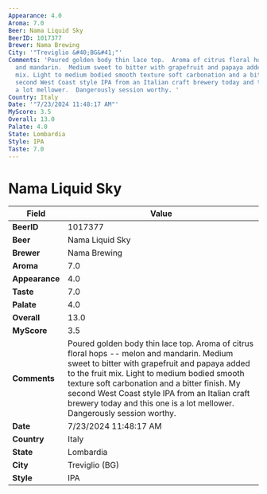 ```yaml
---
Appearance: 4.0
Aroma: 7.0
Beer: Nama Liquid Sky
BeerID: 1017377
Brewer: Nama Brewing
City: '"Treviglio &#40;BG&#41;"'
Comments: 'Poured golden body thin lace top.  Aroma of citrus floral hops -- melon
  and mandarin.  Medium sweet to bitter with grapefruit and papaya added to the fruit
  mix. Light to medium bodied smooth texture soft carbonation and a bitter finish.  My
  second West Coast style IPA from an Italian craft brewery today and this one is
  a lot mellower.  Dangerously session worthy. '
Country: Italy
Date: '"7/23/2024 11:48:17 AM"'
MyScore: 3.5
Overall: 13.0
Palate: 4.0
State: Lombardia
Style: IPA
Taste: 7.0
---
```


# Nama Liquid Sky

| Field         | Value |
|---------------|-------|
| **BeerID** | 1017377 |
| **Beer** | Nama Liquid Sky |
| **Brewer** | Nama Brewing |
| **Aroma** | 7.0 |
| **Appearance** | 4.0 |
| **Taste** | 7.0 |
| **Palate** | 4.0 |
| **Overall** | 13.0 |
| **MyScore** | 3.5 |
| **Comments** | Poured golden body thin lace top.  Aroma of citrus floral hops -- melon and mandarin.  Medium sweet to bitter with grapefruit and papaya added to the fruit mix. Light to medium bodied smooth texture soft carbonation and a bitter finish.  My second West Coast style IPA from an Italian craft brewery today and this one is a lot mellower.  Dangerously session worthy.  |
| **Date** | 7/23/2024 11:48:17 AM |
| **Country** | Italy |
| **State** | Lombardia |
| **City** | Treviglio &#40;BG&#41; |
| **Style** | IPA |
